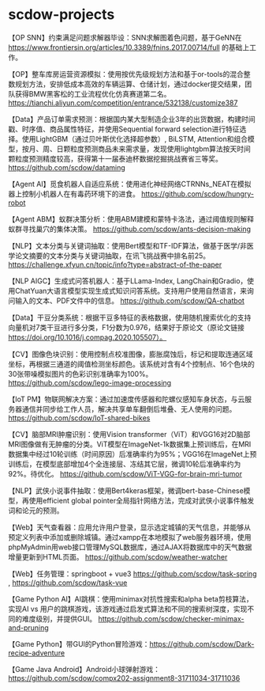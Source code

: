 # scdow-projects

【OP SNN】约束满足问题求解器毕设：SNN求解图着色问题，基于GeNN在 https://www.frontiersin.org/articles/10.3389/fnins.2017.00714/full 的基础上工作。

【OP】整车库房运营资源模拟：使用按优先级规划方法和基于or-tools的混合整数规划方法，安排低成本高效的车辆运算、仓储计划，通过docker提交结果，团队获得BMW黑客松的工业流程优化仿真赛道第二名。
https://tianchi.aliyun.com/competition/entrance/532138/customize387

【Data】产品订单需求预测：根据国内某大型制造企业3年的出货数据，构建时间戳、时序值、商品属性特征，并使用Sequential forward selection进行特征选择。使用LightGBM（通过贝叶斯优化选择超参数）, BiLSTM, Attention和组合模型，按月、周、日颗粒度预测商品未来需求量，发现使用lightgbm算法按天时间颗粒度预测精度较高，获得第十一届泰迪杯数据挖掘挑战赛省三等奖。
https://github.com/scdow/dataming

【Agent AI】觅食机器人自适应系统：使用进化神经网络CTRNNs_NEAT在模拟器上控制小机器人在有毒药环境下的进食。 
https://github.com/scdow/hungry-robot 

【Agent ABM】蚁群决策分析：使用ABM建模和蒙特卡洛法，通过阈值规则解释蚁群寻找巢穴的集体决策。
https://github.com/scdow/ants-decision-making

【NLP】文本分类与关键词抽取：使用Bert模型和TF-IDF算法，做基于医学/非医学论文摘要的文本分类与关键词抽取，在讯飞挑战赛中排名前25。
https://challenge.xfyun.cn/topic/info?type=abstract-of-the-paper  

【NLP AIGC】生成式问答机器人：基于LLama-Index, LangChain和Gradio，使用ChatYuan大语言模型实现生成式知识问答系统。支持用户使用自然语言，来询问输入的文本、PDF文件中的信息。
https://github.com/scdow/QA-chatbot

【Data】干豆分类系统：根据干豆多特征的表格数据，使用随机搜索优化的支持向量机对7类干豆进行多分类，F1分数为0.976，结果好于原论文（原论文链接 https://doi.org/10.1016/j.compag.2020.105507）。

【CV】图像色块识别：使用控制点校准图像，膨胀腐蚀后，标记和提取连通区域坐标，再根据三通道的阈值检测坐标颜色。该系统对含有4个控制点、16个色块的30张带噪模拟图片的色彩识别准确率为100%。
https://github.com/scdow/lego-image-processing

【IoT PM】物联网解决方案：通过加速度传感器和陀螺仪感知车身状态，与云服务器通信并同步给工作人员，解决共享单车翻倒后堆叠、无人使用的问题。
https://github.com/scdow/IoT-shared-bikes

【CV】脑部MRI肿瘤识别：使用Vision transformer（ViT）和VGG16对2D脑部MRI图像做有无肿瘤的分类。ViT模型在ImageNet-1k数据集上预训练后，在MRI数据集中经过10轮训练（时间原因）后准确率约为95%；VGG16在ImageNet上预训练后，在模型底部增加4个全连接层、冻结其它层，微调10轮后准确率约为92%。待优化。
https://github.com/scdow/ViT-VGG-for-brain-mri-tumor

【NLP】武侠小说事件抽取：使用Bert4keras框架，微调bert-base-Chinese模型，再使用efficient global pointer全局指针网络方法，完成对武侠小说事件触发词和论元的预测。

【Web】天气查看器：应用允许用户登录，显示选定城镇的天气信息，并能够从预定义列表中添加或删除城镇。通过xampp在本地模拟了web服务器环境，使用phpMyAdmin用web接口管理MySQL数据库，通过AJAX将数据库中的天气数据增量更新到HTML页面。
https://github.com/scdow/weather-watcher

【Web】任务管理：springboot + vue3
https://github.com/scdow/task-spring , 
https://github.com/scdow/task-vue

【Game Python AI】AI跳棋：使用minimax对抗性搜索和alpha beta剪枝算法，实现AI vs 用户的跳棋游戏，该游戏通过启发式算法和不同的搜索树深度，实现不同的难度级别，并提供GUI。
https://github.com/scdow/checker-minimax-and-pruning

【Game Python】带GUI的Python冒险游戏：https://github.com/scdow/Dark-recipe-adventure

【Game Java Android】Android小球弹射游戏：https://github.com/scdow/compx202-assignment8-31711034-31711036



